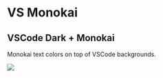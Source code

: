 # VS Monokai
## VSCode Dark + Monokai
Monokai text colors on top of VSCode backgrounds.

![](https://bytebucket.org/jagomf/theme-vsmonokai/raw/0aea977b0ece00a9538b071f3f4d91797b8ba829/img/theme-vsmonokai.png)
